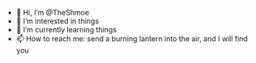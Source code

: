 - 👋 Hi, I’m @TheShmoe
- 👀 I’m interested in things
- 🌱 I’m currently learning things
- 📫 How to reach me: send a burning lantern into the air, and I will find you

<!---
TheShmoe/TheShmoe is a ✨ special ✨ repository because its `README.md` (this file) appears on your GitHub profile.
You can click the Preview link to take a look at your changes.
--->
